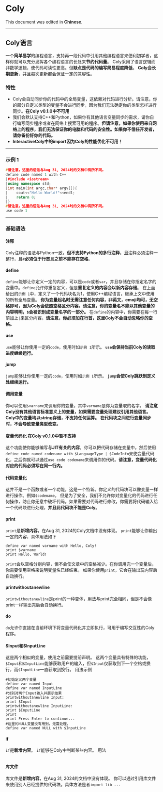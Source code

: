 # Coly

This document was edited in **Chinese**.

---

## Coly语言

一个**简单易学**的编程语言，支持再一段代码中引用其他编程语言来便利初学者，这样你就可以充分发挥各个编程语言的长处来**节约代码量**。
Coly采用了语言逻辑而非数学逻辑，使代码可读性更高。但**缺点是代码的编写简易程度降低**。
**Coly会长期更新**，并且每次更新都会保证一定的兼容性。

### 特性

- Coly会自动同步你的代码中的全局变量，这依赖对代码进行分析。请注意，你的部分自定义类型的变量不会进行同步，因为我们无法确定你的类型怎样进行同步。**在Coly v0.1.0中不可用**
- 我们会默认支持C++和Python，如果你有其他语言变量同步的需求，请你自行编写同步程序或者在网络上搜索可用的程序。**但请注意，如果你使用来自网络上的程序，我们无法保证你的电脑和代码的安全性。如果你不信任开发者，请你备份好你的代码。**
- **InteractiveColy中的import因为Coly的性能优化不可用！**

---

### 示例 1

```cpp
#请注意，这里的语法与Aug 31, 2024时的文档中有所不同。
define code named 1 with C++
|#include <iostream>
|using namespace std;
|int main(int argc,char* argv[]){
|    cout<<"Hello World!"<<endl;
|    return 0;
|}
#请注意，这里的语法与Aug 31, 2024时的文档中有所不同。
use code 1
```

---

### 基础语法

#### 注释

Coly注释的语法与Python一致，**但不支持Python的多行注释**，**且**注释必须注释一整行，且`#`**必须位于行首**且**之前不能存在空格**。
#### define

`define`能够让你定义一定的内容，可以是`code`或者`var`，并且存储在你指定名字的变量中。`define`允许你重复定义，但是**重复定义的内容会以新内容存储**。
在上面给出的`示例 1`中，定义了一个代码块名为1，使用C++编程语言，继承上文中使用的所有全局变量。
**你为变量起名时无需注意任何内容，非英文，emoji均可，无空格即可，因为Coly会依照空格区分内容。请注意，你的变量名不能以其他变量的内容明明，`$`会被识别成变量名字的一部分。**
在`define`的内容中，你需要在每一行前加上`|`来区分内容。**请注意，你必须加在行首，这里Coly不会自动忽略你的空格。**

#### use

`use`能够让你使用一定的`code`，使用时如`示例 1`所示。
**`use`会保持当前Coly的读取进度继续运行。**

#### jump

`jump`能够让你使用一定的`code`，使用时如`示例 1`所示。
**`jump`会使Coly跳跃到定义处继续运行。**

#### 调用变量

你可以使用`$varname`来调用你的变量，其中`varname`是你为变量取的名字。
**请注意Coly没有其他语言标准意义上的变量，如果需要变量处理建议引用其他语言。Coly中的变量均以string存储，不支持任何运算。**
**在代码块之间进行变量同步时，不会导致变量类型改变。**

#### 变量代码化 **在Coly v0.1.0中暂不支持**

这个功能使你能够编写**与JIT有关的内容**，你可以把代码存储在变量中，然后使用`define code named codename with $LanguageType | $CodeInfo`来使变量代码化，之后你就可以通过`use code codename`来调用你的代码。**请注意，变量代码化对应的代码必须写在同一行内。**

#### 代码变量化

这并不是一个函数或者一个功能，这是一个特新。你定义的代码块可以像变量一样进行操作。例如`$codename`。
但是为了安全，我们不允许你对变量化的代码进行任何操作，防止你无意中破坏代码。如果需要对代码进行修改，你需要将代码输入给一个代码块进行处理，**并且此代码块不能是Coly**。

#### print

`print`是**新增内容**，在Aug 31, 2024的Coly文档中没有体现。
`print`能够让你输出一定的内容，具体用法如下
```coly
define var named varname with Hello, Coly!
print $varname
print Hello, World!
```
`print`会以空格分别内容，但不会使文章中的空格减少。在你调用完一个变量后，你需要使用空格来说明变量名已经结束。
如果你使用`print`，它会在输出玩内容后自动换行。

#### printwithoutanewline

`printwithoutanewline`是print的一种变体，用法与print完全相同，但是不会像print一样输出完后会自动换行。

#### do

`do`允许你直接在当前环境下将变量代码化并立即执行，可用于编写交互性的Coly程序。

#### \$Input和\$InputLine

这是两个相似的变量，使用之前需要提前声明。
这两个变量具有特殊的功能，`$Input`和`$InputLine`能够获取用户的输入，但`$Input`仅获取到下一个空格或换行，而`$InputLine`一直获取到换行。
用法示例
```Coly
#初始定义两个变量
define var named Input
define var named InputLine
#分别对两个Input输入并展示结果
printwithoutanewline Input:
print $Input
printwithoutanewline InputLine:
print $InputLine
print
print Press Enter to continue...
#这里的NULL变量没有用到，无需处理。
define var named NULL with $InputLine
```

#### if

`if`是**新增内容**。
`if`能够在Coly中判断某些内容。
用法
```coly

```

#### 库文件

库文件是**新增内容**，在Aug 31, 2024的文档中没有体现。
你可以通过引用库文件来使用别人已经提供的代码块。具体方法是者`import lib ...`